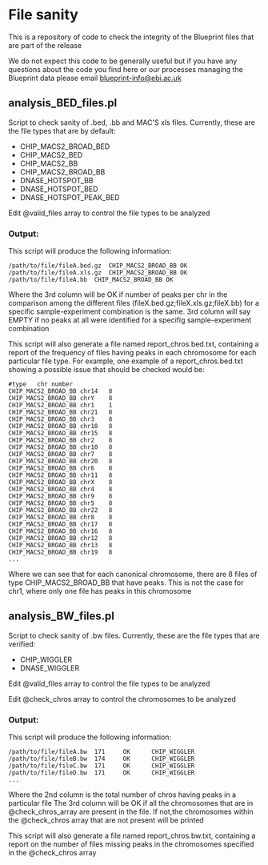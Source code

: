 # File sanity
This is a repository of code to check the integrity of the Blueprint files that are part of the release

We do not expect this code to be generally useful but if you have any questions about the code you find here or our processes managing the Blueprint data please email [blueprint-info@ebi.ac.uk](mailto:blueprint-info@ebi.ac.uk)

## analysis_BED_files.pl
Script to check sanity of .bed, .bb and MAC'S xls files. Currently, these are the file types that are by default:
- CHIP_MACS2_BROAD_BED
- CHIP_MACS2_BED
- CHIP_MACS2_BB
- CHIP_MACS2_BROAD_BB
- DNASE_HOTSPOT_BB
- DNASE_HOTSPOT_BED
- DNASE_HOTSPOT_PEAK_BED

Edit @valid_files array to control the file types to be analyzed

### Output:
This script will produce the following information:
```
/path/to/file/fileA.bed.gz	CHIP_MACS2_BROAD_BB	OK
/path/to/file/fileA.xls.gz	CHIP_MACS2_BROAD_BB	OK
/path/to/file/fileA.bb	CHIP_MACS2_BROAD_BB	OK
```

Where the 3rd column will be OK if number of peaks per chr in the comparison among the different files (fileX.bed.gz;fileX.xls.gz;fileX.bb) for a specific sample-experiment combination is the same.
3rd column will say EMPTY if no peaks at all were identified for a specifig sample-experiment combination

This script will also generate a file named report_chros.bed.txt, containing a report of the frequency of files having peaks in each chromosome for each particular file type.
For example, one example of a report_chros.bed.txt showing a possible issue that should be checked would be:
```
#type	chr	number
CHIP_MACS2_BROAD_BB	chr14	8
CHIP_MACS2_BROAD_BB	chrY	8
CHIP_MACS2_BROAD_BB	chr1	1
CHIP_MACS2_BROAD_BB	chr21	8
CHIP_MACS2_BROAD_BB	chr3	8
CHIP_MACS2_BROAD_BB	chr18	8
CHIP_MACS2_BROAD_BB	chr15	8
CHIP_MACS2_BROAD_BB	chr2	8
CHIP_MACS2_BROAD_BB	chr10	8
CHIP_MACS2_BROAD_BB	chr7	8
CHIP_MACS2_BROAD_BB	chr20	8
CHIP_MACS2_BROAD_BB	chr6	8
CHIP_MACS2_BROAD_BB	chr11	8
CHIP_MACS2_BROAD_BB	chrX	8
CHIP_MACS2_BROAD_BB	chr4	8
CHIP_MACS2_BROAD_BB	chr9	8
CHIP_MACS2_BROAD_BB	chr5	8
CHIP_MACS2_BROAD_BB	chr22	8
CHIP_MACS2_BROAD_BB	chr8	8
CHIP_MACS2_BROAD_BB	chr17	8
CHIP_MACS2_BROAD_BB	chr16	8
CHIP_MACS2_BROAD_BB	chr12	8
CHIP_MACS2_BROAD_BB	chr13	8
CHIP_MACS2_BROAD_BB	chr19	8
...
```
Where we can see that for each canonical chromosome, there are 8 files of type CHIP_MACS2_BROAD_BB that have peaks. This is not the case for chr1, where only one file has peaks in this chromosome

## analysis_BW_files.pl
Script to check sanity of .bw files. Currently, these are the file types that are verified:
- CHIP_WIGGLER
- DNASE_WIGGLER

Edit @valid_files array to control the file types to be analyzed

Edit  @check_chros array to control the chromosomes to be analyzed

### Output:
This script will produce the following information:
```
/path/to/file/fileA.bw  171     OK      CHIP_WIGGLER
/path/to/file/fileB.bw  174     OK      CHIP_WIGGLER
/path/to/file/fileC.bw  171     OK      CHIP_WIGGLER
/path/to/file/fileD.bw  171     OK      CHIP_WIGGLER
...
```
Where the 2nd column is the total number of chros having peaks in a particular file
The 3rd column will be OK if all the chromosomes that are in @check_chros_array are present in the file. If not,the chromosomes within the @check_chros array that are not present will be printed

This script will also generate a file named report_chros.bw.txt, containing a report on the number of files missing peaks in the chromosomes specified in the @check_chros array
